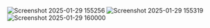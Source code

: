 ![Screenshot 2025-01-29 155256](https://github.com/user-attachments/assets/edf14b18-fe6c-40b7-8dce-a758169d54ba)
![Screenshot 2025-01-29 155319](https://github.com/user-attachments/assets/72e4ac27-597b-4075-950f-19e71dfa1c86)
![Screenshot 2025-01-29 160000](https://github.com/user-attachments/assets/0be953dd-8e43-490d-bd23-d236b89e0a27)
